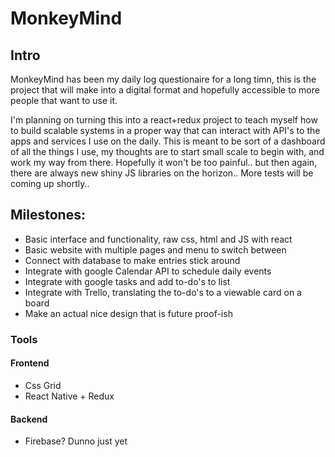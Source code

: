 # MonkeyMind
## Intro
 MonkeyMind has been my daily log questionaire for a long timn, this is the project that will make into a digital format and hopefully accessible to more people that want to use it.

I'm planning on turning this into a react+redux project to teach myself how to build scalable systems in a proper way that can interact with API's to the apps and services I use on the daily. This is meant to be sort of a dashboard of all the things I use, my thoughts are to start small scale to begin with, and work my way from there.
Hopefully it won't be too painful.. but then again, there are always new shiny JS libraries on the horizon..
More tests will be coming up shortly..

## Milestones:
* Basic interface and functionality, raw css, html and JS with react
* Basic website with multiple pages and menu to switch between
* Connect with database to make entries stick around
* Integrate with google Calendar API to schedule daily events
* Integrate with google tasks and add to-do's to list
* Integrate with Trello, translating the to-do's to a viewable card on a board
* Make an actual nice design that is future proof-ish

### Tools
#### Frontend
* Css Grid
* React Native + Redux
#### Backend
* Firebase? Dunno just yet
